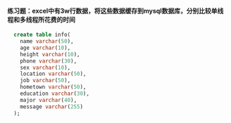 #### 练习题：excel中有3w行数据，将这些数据缓存到mysql数据库，分别比较单线程和多线程所花费的时间

```sql
  create table info(
    name varchar(50),
    age varchar(10),
    height varchar(10),
    phone varchar(30),
    sex varchar(10),
    location varchar(50),
    job varchar(50),
    hometown varchar(50),
    education varchar(30),
    major varchar(40),
    message varchar(255)
  );
